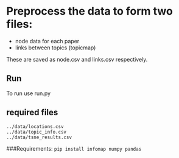 # Preprocess the data to form two files:
 - node data for each paper 
 - links between topics (topicmap)

These are saved as node.csv and links.csv respectively. 


## Run 
To run use run.py


## required files
```
../data/locations.csv
../data/topic_info.csv
../data/tsne_results.csv
```


###Requirements: 
   `pip install infomap numpy pandas`
   

